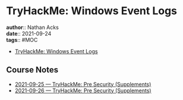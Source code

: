 # TryHackMe: Windows Event Logs

**author**:: Nathan Acks  
**date**:: 2021-09-24  
**tags**:: #MOC

* [TryHackMe: Windows Event Logs](https://tryhackme.com/room/windowseventlogs)

## Course Notes

* [2021-09-25 — TryHackMe: Pre Security (Supplements)](../log/2021-09-25-tryhackme-pre-security-supplements.md)
* [2021-09-26 — TryHackMe: Pre Security (Supplements)](../log/2021-09-26-tryhackme-pre-security-supplements.md)
